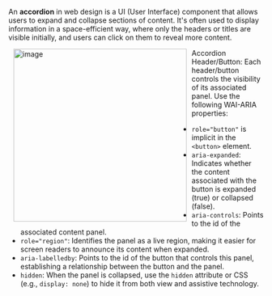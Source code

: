 An <b>accordion</b> in web design is a UI (User Interface) component that allows users to expand and collapse sections of content. It's often used to display information in a space-efficient way, where only the headers or titles are visible initially, and users can click on them to reveal more content.

<img width="342" alt="image" src="https://github.com/user-attachments/assets/7d47c45f-a95f-4c5d-9240-0f604af0aff2" align="left" hspace="10">

<p>
Accordion Header/Button: Each header/button controls the visibility of its associated panel. Use the following WAI-ARIA properties:
<ul>
<li><code>role="button"</code> is implicit in the <code>&lt;button&gt;</code> element.</li>
<li><code>aria-expanded</code>: Indicates whether the content associated with the button is expanded (true) or collapsed (false).</li>
<li><code>aria-controls</code>: Points to the id of the associated content panel.</li>
<li><code>role="region"</code>: Identifies the panel as a live region, making it easier for screen readers to announce its content when expanded.</li>
<li><code>aria-labelledby</code>: Points to the id of the button that controls this panel, establishing a relationship between the button and the panel.</li>
<li><code>hidden</code>: When the panel is collapsed, use the <code>hidden</code> attribute or CSS (e.g., <code>display: none</code>) to hide it from both view and assistive technology.</li>
</ul>
</p>
